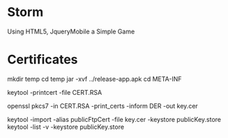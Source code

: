 Storm
=====

Using HTML5, JqueryMobile a Simple Game

Certificates
====

mkdir temp
cd temp
jar -xvf ../release-app.apk
cd META-INF

keytool -printcert -file CERT.RSA

openssl pkcs7 -in CERT.RSA -print_certs -inform DER -out key.cer

keytool -import -alias publicFtpCert -file key.cer -keystore publicKey.store
keytool -list -v -keystore publicKey.store
